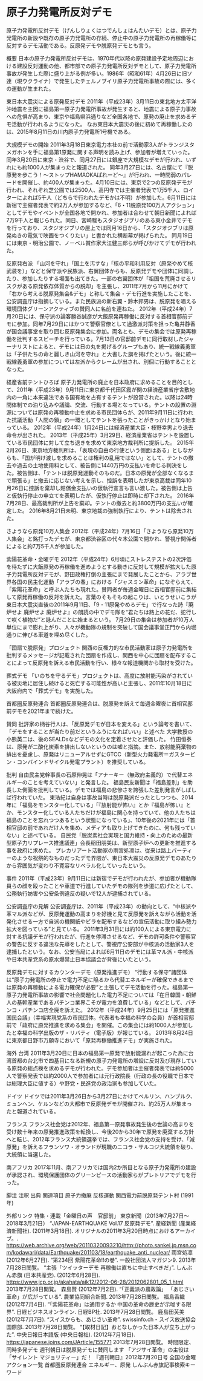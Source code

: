 # 原子力発電所反対デモ

原子力発電所反対デモ（げんしりょくはつでんしょはんたいデモ）とは、原子力発電所の新設や既存の原子力発電所の存続、停止中の原子力発電所の再稼働等に反対するデモ活動である。反原発デモや脱原発デモとも言う。

概要
日本の原子力発電所反対デモは、1970年代以降の原発建設予定地周辺における建設反対運動の他、都市部での原子力発電所反対デモとして、原子力発電所事故が発生した際に盛り上がる例が多い。1986年（昭和61年）4月26日に旧ソ連（現ウクライナ）で発生したチェルノブイリ原子力発電所事故の際には、多くの運動が生まれた。

東日本大震災による原発反対デモ
2011年（平成23年）3月11日の東北地方太平洋沖地震を主因に福島第一原子力発電所事故が発生すると、地震による原子力事故への危惧が高まり、東京や福島県浜通りなど全国各地で、原発の廃止を求めるデモ活動が行われるようになった。
なお東日本大震災の後に初めて再稼働したのは、2015年8月11日の川内原子力発電所1号機である。

大規模デモの開始
2011年3月18日東京電力本社の前で活動家3人がトランジスタメガホンを手に福島第1原発に関する声明を読み上げ、参加者が増えていった。同年3月20日に東京・渋谷で、同月27日には銀座で大規模なデモが行われ、いずれにも約1000人が集まったと報道された。
同年3月27日には、名古屋にて『脱原発を歩こう！～ストップHAMAOKAぱれーど～』が行われ、一時間弱のパレードを開催し、約400人が集まった。4月10日には、東京で2つの反原発デモが行われ、それぞれ芝公園では2500人、高円寺では主催者発表で1万5千人、ロイターによれば5千人（どちらで行われたデモかは不明）が参加した。6月11日には新宿で主催者発表で約2万人が参加するなど、「6・11脱原発100万人アクション」としてデモやイベントが全国各地で開かれ、参加者は合わせて朝日新聞によれば7万9千人と報じられた。同日、宮崎駿もスタジオジブリのある東小金井でデモを行っており、スタジオジブリの屋上では同月16日から、「スタジオジブリは原発ぬきの電気で映画をつくりたい」と書かれた横断幕が掲げられた。
同月19日には東京・明治公園で、ノーベル賞作家大江健三郎らが呼びかけてデモが行われた。

反原発右派
「山河を守れ」「国土を汚すな」「核の平和利用反対（原発やめて核武装を）」などと保守派や民族派、右翼団体からも、反原発デモや団体に同調したり、参加したりする場面も出てきた。一部の右翼団体が「祖国を荒廃させるリスクがある原発依存体質からの脱却」を主張し、2011年7月から11月にかけて「右から考える脱原発集会&デモ」と称して集会・デモ行進を実施したことを、公安調査庁は指摘している。また民族派の新右翼・鈴木邦男は、脱原発を唱える環境団体グリーンアクティブの賛同人に名前を連ねた。
2012年（平成24年）7月20日には、保守派の論客勝谷誠彦が大飯原発再稼働に反対する首相官邸前デモに参加。同年7月29日にはかつて警察官僚として過激派対策を担った亀井静香が国会議事堂を取り囲む反原発集会に参加。両名とも、デモの集会では原発再稼働を批判するスピーチを行っている。7月13日の官邸前デモに同行取材したジャーナリストによると、デモには日の丸を掲げるグループもあり、統一戦線義勇軍は「子供たちの命と麗しき山河を守れ」と大書した旗を掲げたという。後に統一戦線義勇軍の参加については左派からクレームが出され、別個に行動することとなった。

経産省前テントひろば
原子力発電所の廃止を日本政府に求めることを目的として、2011年（平成23年）9月11日に東京都千代田区霞が関の経済産業省庁舎敷地内の一角に本来違法である国有地を占有するテントが設営された。以降は24時間体制での泊り込みや議論、交流、行動する場となっている。テントの設置の淵源については原発の再稼動中止を求める市民団体らが、2011年9月11日に行われた抗議活動「人間の鎖」の一環としてテントを張ったことがきっかけとなり始まっている。
2012年（平成24年）1月24日には経済産業大臣・枝野幸男より退去命令が出された。
2013年（平成25年）3月29日、経済産業省はテントを設置している市民団体に対して立ち退きを求めて東京地方裁判所に提訴した。
2015年2月26日、東京地方裁判所は、「表現の自由の行使という側面はある」としながらも、「国が明け渡しを求めることは権利の乱用ではない」として、テントの撤去や過去の土地使用料として、被告側に1440万円の支払いを命じる判決をした。被告側は、「テントは脱原発運動そのものだ。日本の原発が全部なくなるまで頑張る」と撤去に応じない考えを示し、控訴を表明したが東京高裁は同年10月26日に控訴を棄却し賠償金支払いの仮執行宣言も言い渡した。被告側は上告と仮執行停止の申立てを表明したが、仮執行停止は即時に却下された。
2016年7月28日、最高裁判所が上告を棄却。テントの撤去と約3800万円の支払いが確定した。
2016年8月21日未明、東京地裁の強制執行により、テントは除去された。

さようなら原発10万人集会
2012年（平成24年）7月16日「さようなら原発10万人集会」と銘打ったデモが、東京都渋谷区の代々木公園で開かれ、警視庁関係者によると約7万5千人が参加した。

紫陽花革命・金曜デモ
2012年（平成24年）6月頃にストレステストの2次評価を待たずに大飯原発の再稼働を進めようとする動きに反対して規模が拡大した原子力発電所反対デモが、野田政権打倒の主張にまで発展したことから、アラブ世界各国の民主化運動「アラブの春」における「ジャスミン革命」になぞらえて、「紫陽花革命」と呼ぶ人たちも現れた。賛同者が毎週金曜日に首相官邸前に集結して原発再稼働の反対を訴えた。言葉のそもそもの起こりは、いとうせいこうが東日本大震災直後の2011年9月11日、「9・11原発やめろデモ」で行なった詩『廃炉せよ 廃炉せよ 廃炉せよ』の朗読の中でデモ隊を“君たちは路上の花だ、蛇行して咲く植物だ”と詠んだことに始まるという。
7月29日の集会は参加者が10万人単位にまで膨れ上がり、人々が機動隊の規制を突破して国会議事堂正門から内堀通りに伸びる車道を埋め尽くした。

「団扇で脱原発」プロジェクト
関西の反権力的な市民活動家は原子力発電所を批判するメッセージが記載された団扇を作成し、関西を中心に団扇を配布することによって反原発を訴える市民活動を行い、様々な報道機関から取材を受けた。

葬式デモ
「いのちを守るデモ」プロジェクトは、高度に放射能汚染がされている被災地に居住し続けると死亡する可能性が高いと主張し、2011年10月18日に大阪府内で「葬式デモ」を実施した。

首都圏反原発連合
首都圏反原発連合は、脱原発を訴えて毎週金曜夜に首相官邸前デモを2021年まで続けた。

賛同
批評家の柄谷行人は、「反原発デモが日本を変える」という論考を書いて、「デモをすることが当たり前だというふうになればいい」と述べた
大学教授の小熊英二は、後のSEALDsなどデモの文化を定着させたと評価した。
竹田恒泰は、原発が二酸化炭素を排出しないというのは嘘と指摘。また、放射能廃棄物の排出を憂慮し、原発はリニューアルせずにGTCC（新型火力発電所＝ガスタービン・コンバインドサイクル発電プラント）を推奨している。

批判
自由民主党幹事長の石原伸晃は「アナーキー（無政府主義的）で代替エネルギーのことを考えていない」と発言した。
福島民友新聞は「福島差別」を助長した側面を批判している。デモでは福島の悲惨さを誇張した差別発言がしばしば行われていた。
東浩紀は自身は事故当時は脱原発派だったとしつつも、2014年に「福島をモンスター化している」「『放射能が怖い』とか『福島が怖い』とか、モンスター化している人たちだけが福島に関心を持っていて、他の人たちは福島のことを忘れつつあるという状態になっている」、10年後の2021年には「首相官邸の前であれだけ人を集め、メディアも取り上げてきたのに、何も残っていない」と述べている。
自民党「脱炭素社会実現と国力維持・向上のための最新型原子力リプレース推進議連」会長稲田朋美は、新型原子炉への更新を推進する事を政府に求めた。
プレカリアート活動家の雨宮処凛は、従来は路上パーティーのような祝祭的なものだったデモ界隈が、東日本大震災の反原発デモのあたりから雰囲気が変わり不寛容なリベラル化していったという。

事件
2011年（平成23年）9月11日には新宿でデモが行われたが、参加者が機動隊員らの顔を殴ったことや車道で行進していたデモの隊列を歩道に広げたとして、公務執行妨害や公安条例違反の疑いで12人が逮捕されている。

公安調査庁の見解
公安調査庁は、2011年（平成23年）の動向として、“中核派や革マル派などが、反原発運動の高まりを好機と見て反原発を訴えながら活動を活発化させる一方で自派の機関紙やビラを配布するなどの宣伝活動に取り組み勢力拡大を図っている”と見ている。
2011年3月31日には約100人による東京電力に対する抗議デモが行われたが、行進を停滞させるなど、デモの許可条件や警察官の警告に反する違法な先導をしたとして、警視庁公安部が中核派の活動家3人を逮捕したという。なお、公安当局によれば6月11日のデモには革マル派・中核派や日本共産党系の原水爆禁止日本協議会が背後にいたという。

反原発デモに対するカウンターデモ（原発推進デモ）
“行動する保守”諸団体は“原子力発電所の停止で電力不足に陥るから代替エネルギーが確保できるまでは原発の再稼動による電力確保が必要”と主張してデモ活動を行った。福島第一原子力発電所事故の影響で社会問題化した電力不足については「在日韓国・朝鮮人の基幹産業であるパチンコ業界こそが電力を浪費している」などとして、パチンコ・パチンコ店全廃を訴えた。
2012年（平成24年）9月25日には「原発推進国民会議」（幸福実現党系の市民団体。代表者も幸福の科学の会員）が首相官邸前で「政府に原発推進を求める集会」を開催。この集会には約1000人が参加したと幸福の科学出版のザ・リバティ（電子版）が報じている。
2013年8月24日に東京都日野市万願寺において「原発再稼働推進デモ」が実施された。

海外
台湾
2011年3月20日に日本の福島第一原発で放射能漏れが起こった為に台湾首都の台北市で四基目になる新規の原子力発電所の増設に反対及び現存している原発の総点検を求めるデモが行われた。デモ参加者は主催者発表では約5000人で警察発表では約2000人で参加者には元行政院長（行政の長の役職で日本では総理大臣に値する）や野党・民進党の政治家も参加していた。

ドイツ
ドイツでは2011年3月26日から3月27日にかけてベルリン、ハンブルク、ミュンヘン、ケルンなどの大都市で反原発デモが開催され、約25万人が集まったと報道されている。

フランス
フランス社会党は2012年、福島第一原発事故発生後の世論の高まりを受け数十年来の原発推進政策を転換し、今後20から30年で原発を廃棄する方針へと転じ、2012年フランス大統領選挙では、フランス社会党の支持を受け、「減原発」を訴えるフランソワ・オランドが現職のニコラ・サルコジ大統領を破り、大統領に当選した。

南アフリカ
2017年11月、南アフリカでは国内2か所目となる原子力発電所の建設が承認され、環境保護団体のグリーンピースの活動家らがプレトリアでデモを行った。

脚注
注釈
出典
関連項目
原子力撤廃
反核運動
関西電力前脱原発テント村 (1991年)

外部リンク
特集・連載「金曜日の声　官邸前」 東京新聞（2013年7月27日～2018年3月21日）
“JAPAN-EARTHQUAKE Vol.17 反原発デモ”. 産経新聞 (産業経済新聞社). (2011年3月18日).  オリジナルの2011年3月20日時点におけるアーカイブ。. https://web.archive.org/web/20110320093210/http://photo.sankei.jp.msn.com/kodawari/data/Earthquake/201103/18/earthquake_anti_nuclear/ 
雨宮処凛 (2012年6月27日). “第234回 紫陽花革命!!の巻”.   一般社団法人マガジン9. 2013年7月28日閲覧。
“主張「ツイッターデモ 再稼働は直ちに中止すべきだ」”. しんぶん赤旗 (日本共産党). (2012年6月28日). https://www.jcp.or.jp/akahata/aik12/2012-06-28/2012062801_05_1.html 2013年7月28日閲覧。 
森島賢 (2012年7月2日). “「正義派の農政論」 「あじさい革命」が広がっている”.   農業協同組合新聞. 2013年7月28日閲覧。
福島香織 (2012年7月4日). “「紫陽花革命」は通用するか 中国の革命の歴史が示唆する限界”. 日経ビジネスオンライン.   日経BP社. 2013年7月28日閲覧。
鹿島田芙美 (2012年7月7日). “スイスからも、あじさい革命”.   swissinfo.ch - スイス放送協会国際部. 2013年7月28日閲覧。
“【取材日記】おとなしかった日本人が立ち上がった”. 中央日報日本語版 (中央日報社). (2012年7月18日). https://japanese.joins.com/JArticle/155771 2013年7月28日閲覧。 
時間限定、同時多発デモ 週刊朝日は脱原発デモに賛同します 「アジサイ革命」の主役は「サイレント マジョリティー」だ！ 『週刊朝日』2012年7月20日号
全国の金曜アクション一覧 首都圏反原発連合
エネルギー、原発 しんぶん赤旗記事検索キーワード